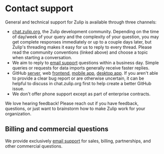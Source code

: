 # Contact support

General and technical support for Zulip is available through three
channels:

* [chat.zulip.org][chat-zulip-org], the Zulip development community.
  Depending on the time of day/week of your query and the complexity
  of your question, you may get complete responses immediately or up
  to a couple days later, but Zulip's threading makes it easy for us
  to reply to every thread. Please read the community conventions
  (linked above) and choose a topic when starting a conversation.
* We aim to reply to [email support](mailto:support@zulip.com)
  questions within a business day. Simple queries or requests for
  data imports generally receive faster replies.
* GitHub [server](https://github.com/zulip/zulip/issues/new), web
  [frontend](https://github.com/zulip/zulip/issues/new), [mobile
  app](https://github.com/zulip/zulip-mobile/issues/new), [desktop
  app](https://github.com/zulip/zulip-desktop/issues/new). If you
  aren't able to provide a clear bug report or are otherwise
  uncertain, it can be helpful to discuss in chat.zulip.org first to
  help create a better GitHub issue.
* We don't offer phone support except as part of enterprise contracts.

We love hearing feedback! Please reach out if you have feedback,
questions, or just want to brainstorm how to make Zulip work for your
organization.

[chat-zulip-org]: /developer-community/

## Billing and commercial questions

We provide exclusively [email support](mailto:support@zulip.com)
for sales, billing, partnerships, and other commercial questions.
